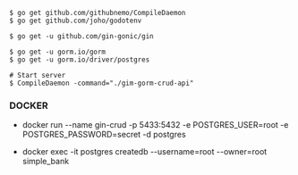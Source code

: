 ```
$ go get github.com/githubnemo/CompileDaemon
$ go get github.com/joho/godotenv

$ go get -u github.com/gin-gonic/gin

$ go get -u gorm.io/gorm
$ go get -u gorm.io/driver/postgres

# Start server
$ CompileDaemon -command="./gim-gorm-crud-api"
```


### DOCKER
  
- docker run --name gin-crud -p 5433:5432 -e POSTGRES_USER=root -e POSTGRES_PASSWORD=secret -d postgres

- docker exec -it postgres createdb --username=root --owner=root simple_bank
